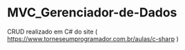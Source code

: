 # MVC_Gerenciador-de-Dados
CRUD realizado em C# do site ( https://www.torneseumprogramador.com.br/aulas/c-sharp )
